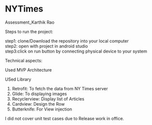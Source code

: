 # NYTimes
Assessment_Karthik Rao


Steps to run the project:

step1: clone/Download the repository into your local computer     
step2: open with project in android studio      
step3:click on run button by connecting physical device to your system    

Technical aspects:

Used MVP Architecture

USed Library
1. Retrofit: To fetch the data from NY Times server
2. Glide: To displaying images
3. Recyclerview: Display list of Articles
4. Cardview: Design the Row
5. Butterknife: For View injection

I did not cover unit test cases due to Release work in office.
